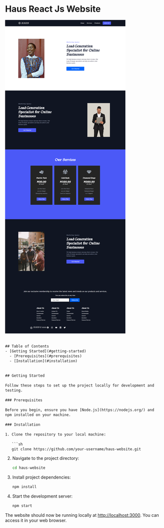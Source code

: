 # Haus React Js Website


[![Website Screenshot](haus-website.png)](https://your-website-url.com)
      

```

## Table of Contents
- [Getting Started](#getting-started)
  - [Prerequisites](#prerequisites)
  - [Installation](#installation)


## Getting Started

Follow these steps to set up the project locally for development and testing.

### Prerequisites

Before you begin, ensure you have [Node.js](https://nodejs.org/) and npm installed on your machine.

### Installation

1. Clone the repository to your local machine:

   ```sh
   git clone https://github.com/your-username/haus-website.git
   ```

2. Navigate to the project directory:

   ```sh
   cd haus-website
   ```

3. Install project dependencies:

   ```sh
   npm install
   ```

4. Start the development server:

   ```sh
   npm start
   ```

The website should now be running locally at [http://localhost:3000](http://localhost:3000). You can access it in your web browser.


```


